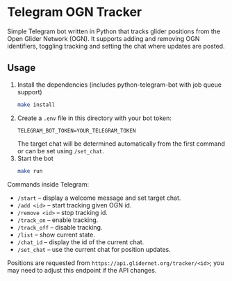 # Telegram OGN Tracker

Simple Telegram bot written in Python that tracks glider positions from the Open Glider Network (OGN). It supports adding and removing OGN identifiers, toggling tracking and setting the chat where updates are posted.

## Usage

1. Install the dependencies (includes python-telegram-bot with job queue support)
   ```sh
   make install
   ```
2. Create a `.env` file in this directory with your bot token:
   ```
   TELEGRAM_BOT_TOKEN=YOUR_TELEGRAM_TOKEN
   ```
   The target chat will be determined automatically from the first command or
   can be set using `/set_chat`.
3. Start the bot
   ```sh
   make run
   ```

Commands inside Telegram:
- `/start` – display a welcome message and set target chat.
- `/add <id>` – start tracking given OGN id.
- `/remove <id>` – stop tracking id.
- `/track_on` – enable tracking.
- `/track_off` – disable tracking.
- `/list` – show current state.
- `/chat_id` – display the id of the current chat.
- `/set_chat` – use the current chat for position updates.

Positions are requested from `https://api.glidernet.org/tracker/<id>`; you may
need to adjust this endpoint if the API changes.
